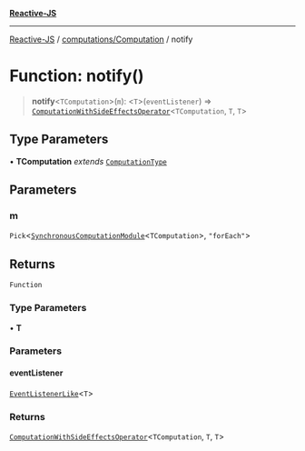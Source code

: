 [**Reactive-JS**](../../../README.md)

***

[Reactive-JS](../../../README.md) / [computations/Computation](../README.md) / notify

# Function: notify()

> **notify**\<`TComputation`\>(`m`): \<`T`\>(`eventListener`) => [`ComputationWithSideEffectsOperator`](../../type-aliases/ComputationWithSideEffectsOperator.md)\<`TComputation`, `T`, `T`\>

## Type Parameters

• **TComputation** *extends* [`ComputationType`](../../type-aliases/ComputationType.md)

## Parameters

### m

`Pick`\<[`SynchronousComputationModule`](../../interfaces/SynchronousComputationModule.md)\<`TComputation`\>, `"forEach"`\>

## Returns

`Function`

### Type Parameters

• **T**

### Parameters

#### eventListener

[`EventListenerLike`](../../../events/interfaces/EventListenerLike.md)\<`T`\>

### Returns

[`ComputationWithSideEffectsOperator`](../../type-aliases/ComputationWithSideEffectsOperator.md)\<`TComputation`, `T`, `T`\>
